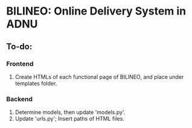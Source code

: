 # BILINEO: Online Delivery System in ADNU

## To-do:
### Frontend
1. Create HTMLs of each functional page of BILINEO, and place under templates folder.

### Backend
1. Determine models, then update 'models.py'.
2. Update 'urls.py'; Insert paths of HTML files.
